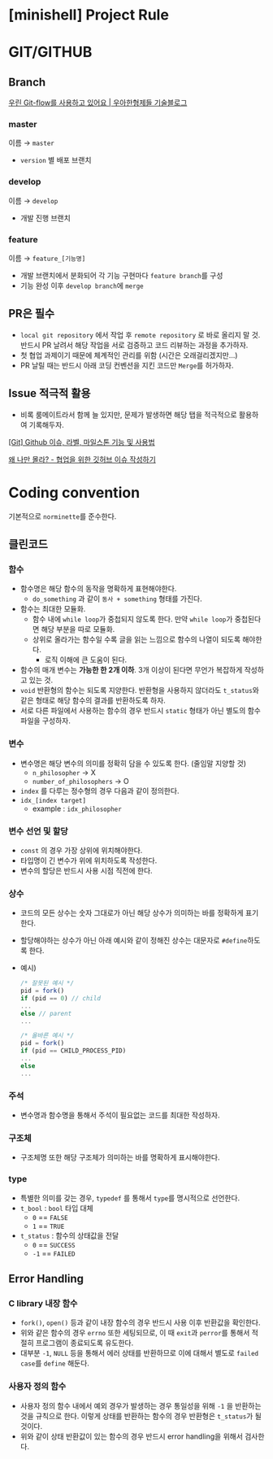 # [minishell] Project Rule

# GIT/GITHUB

## Branch

[우린 Git-flow를 사용하고 있어요 | 우아한형제들 기술블로그](https://techblog.woowahan.com/2553/)

### master

이름 → `master`

- `version` 별 배포 브랜치

### develop

이름 → `develop`

- 개발 진행 브랜치

### feature

이름 → `feature_[기능명]`

- 개발 브랜치에서 분화되어 각 기능 구현마다 `feature branch`를 구성
- 기능 완성 이후 `develop branch`에 `merge`

## PR은 필수

- `local git repository` 에서 작업 후  `remote repository` 로 바로 올리지 말 것. 반드시 PR 날려서 해당 작업을 서로 검증하고 코드 리뷰하는 과정을 추가하자.
- 첫 협업 과제이기 때문에 체계적인 관리를 위함 (시간은 오래걸리겠지만…)
- PR 날릴 때는 반드시 아래 코딩 컨벤션을 지킨 코드만 `Merge`를 허가하자.

## Issue 적극적 활용

- 비록 룸메이트라서 함께 늘 있지만, 문제가 발생하면 해당 탭을 적극적으로 활용하여 기록해두자.

[[Git] Github 이슈, 라벨, 마일스톤 기능 및 사용법](https://hbase.tistory.com/211)

[왜 나만 몰라? - 협업을 위한 깃허브 이슈 작성하기](https://velog.io/@junh0328/%ED%98%91%EC%97%85%EC%9D%84-%EC%9C%84%ED%95%9C-%EA%B9%83%ED%97%88%EB%B8%8C-%EC%9D%B4%EC%8A%88-%EC%9E%91%EC%84%B1%ED%95%98%EA%B8%B0)

# Coding convention

기본적으로 `norminette`를 준수한다.

## 클린코드

### 함수

- 함수명은 해당 함수의 동작을 명확하게 표현해야한다.
    - `do_something` 과 같이 `동사 + something`  형태를 가진다.
- 함수는 최대한 모듈화.
    - 함수 내에 `while loop`가 중첩되지 않도록 한다. 만약 `while loop`가 중첩된다면 해당 부분을 따로  모듈화.
    - 상위로 올라가는 함수일 수록 글을 읽는 느낌으로 함수의 나열이 되도록 해야한다.
        - 로직 이해에 큰 도움이 된다.
- 함수의 매개 변수는 **가능한 한 2개 이하**. 3개 이상이 된다면 무언가 복잡하게 작성하고 있는 것.
- `void` 반환형의 함수는 되도록 지양한다. 반환형을 사용하지 않더라도 `t_status`와 같은 형태로 해당 함수의 결과를 반환하도록 하자.
- 서로 다른 파일에서 사용하는 함수의 경우 반드시 `static` 형태가 아닌 별도의 함수 파일을 구성하자.

### 변수

- 변수명은 해당 변수의 의미를 정확히 담을 수 있도록 한다. (줄임말 지양할 것)
    - `n_philosopher` → X
    - `number_of_philosophers` → O
- `index` 를 다루는 정수형의 경우 다음과 같이 정의한다.
- `idx_[index target]`
    - example : `idx_philosopher`

### 변수 선언 및 할당

- `const` 의 경우 가장 상위에 위치해야한다.
- 타입명이 긴 변수가 위에 위치하도록 작성한다.
- 변수의 할당은 반드시 사용 시점 직전에 한다.

### 상수

- 코드의 모든 상수는 숫자 그대로가 아닌 해당 상수가 의미하는 바를 정확하게 표기한다.
- 할당해야하는 상수가 아닌 아래 예시와 같이 정해진 상수는 대문자로 `#define`하도록 한다.
- 예시)
    
    ```jsx
    /* 잘못된 예시 */
    pid = fork()
    if (pid == 0) // child
    ...
    else // parent
    ...
    ```
    
    ```jsx
    /* 올바른 예시 */
    pid = fork()
    if (pid == CHILD_PROCESS_PID)
    ...
    else
    ...
    ```
    

### 주석

- 변수명과 함수명을 통해서 주석이 필요없는 코드를 최대한 작성하자.

### 구조체

- 구조체명 또한 해당 구조체가 의미하는 바를 명확하게 표시해야한다.

### type

- 특별한 의미를 갖는 경우, `typedef` 를 통해서 `type`를 명시적으로 선언한다.
- `t_bool` : `bool` 타입 대체
    - `0` == `FALSE`
    - `1` == `TRUE`
- `t_status` : 함수의 상태값을 전달
    - `0` == `SUCCESS`
    - `-1` == `FAILED`

## Error Handling

### C library 내장 함수

- `fork()`, `open()` 등과 같이 내장 함수의 경우 반드시 사용 이후 반환값을 확인한다.
- 위와 같은 함수의 경우 `errno` 또한 세팅되므로, 이 때 `exit`과 `perror`를 통해서 적절히 프로그램이 종료되도록 유도한다.
- 대부분 `-1`, `NULL` 등을 통해서 에러 상태를 반환하므로 이에 대해서 별도로 `failed case`를 `define` 해둔다.

### 사용자 정의 함수

- 사용자 정의 함수 내에서 예외 경우가 발생하는 경우 통일성을 위해 `-1` 을 반환하는 것을 규칙으로 한다. 이렇게 상태를 반환하는 함수의 경우 반환형은 `t_status`가 될 것이다.
- 위와 같이 상태 반환값이 있는 함수의 경우 반드시 error handling을 위해서 검사한다.
